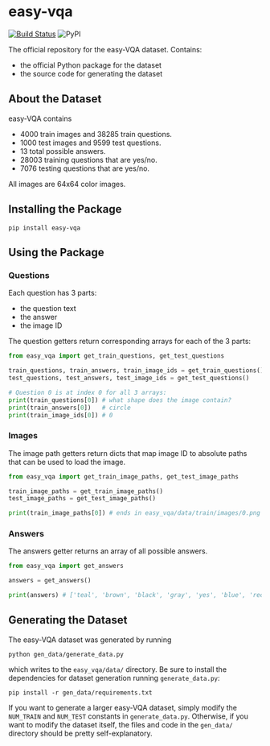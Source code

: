 # easy-vqa

[![Build Status](https://travis-ci.com/vzhou842/easy-vqa.svg?branch=master)](https://travis-ci.com/vzhou842/easy-vqa)
![PyPI](https://img.shields.io/pypi/v/easy-vqa)

The official repository for the easy-VQA dataset. Contains:
- the official Python package for the dataset
- the source code for generating the dataset

## About the Dataset

easy-VQA contains

- 4000 train images and 38285 train questions.
- 1000 test images and 9599 test questions.
- 13 total possible answers.
- 28003 training questions that are yes/no.
- 7076 testing questions that are yes/no.

All images are 64x64 color images.

## Installing the Package

`pip install easy-vqa`

## Using the Package

### Questions

Each question has 3 parts:
- the question text
- the answer
- the image ID

The question getters return corresponding arrays for each of the 3 parts:

```python
from easy_vqa import get_train_questions, get_test_questions

train_questions, train_answers, train_image_ids = get_train_questions()
test_questions, test_answers, test_image_ids = get_test_questions()

# Question 0 is at index 0 for all 3 arrays:
print(train_questions[0]) # what shape does the image contain?
print(train_answers[0])   # circle
print(train_image_ids[0]) # 0
```

### Images

The image path getters return dicts that map image ID to absolute paths that can be used to load the image.

```python
from easy_vqa import get_train_image_paths, get_test_image_paths

train_image_paths = get_train_image_paths()
test_image_paths = get_test_image_paths()

print(train_image_paths[0]) # ends in easy_vqa/data/train/images/0.png
```

### Answers

The answers getter returns an array of all possible answers.

```python
from easy_vqa import get_answers

answers = get_answers()

print(answers) # ['teal', 'brown', 'black', 'gray', 'yes', 'blue', 'rectangle', 'yellow', 'triangle', 'red', 'circle', 'no', 'green']
```

## Generating the Dataset

The easy-VQA dataset was generated by running

```shell
python gen_data/generate_data.py
```

which writes to the `easy_vqa/data/` directory. Be sure to install the dependencies for dataset generation running `generate_data.py`:

```shell
pip install -r gen_data/requirements.txt
```

If you want to generate a larger easy-VQA dataset, simply modify the `NUM_TRAIN` and `NUM_TEST` constants in `generate_data.py`. Otherwise, if you want to modify the dataset itself, the files and code in the `gen_data/` directory should be pretty self-explanatory.
